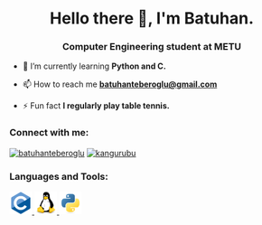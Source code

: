 <h1 align="center">Hello there 👋, I'm Batuhan.</h1>
<h3 align="center">Computer Engineering student at METU</h3>

- 🌱 I’m currently learning **Python and C.**

- 📫 How to reach me **batuhanteberoglu@gmail.com**

- ⚡ Fun fact **I regularly play table tennis.**

<h3 align="left">Connect with me:</h3>
<p align="left">
<a href="https://linkedin.com/in/batuhanteberoglu" target="blank"><img align="center" src="https://raw.githubusercontent.com/rahuldkjain/github-profile-readme-generator/master/src/images/icons/Social/linked-in-alt.svg" alt="batuhanteberoglu" height="30" width="40" /></a>
<a href="https://www.hackerrank.com/kangurubu" target="blank"><img align="center" src="https://raw.githubusercontent.com/rahuldkjain/github-profile-readme-generator/master/src/images/icons/Social/hackerrank.svg" alt="kangurubu" height="30" width="40" /></a>
</p>

<h3 align="left">Languages and Tools:</h3>
<p align="left"> <a href="https://www.cprogramming.com/" target="_blank" rel="noreferrer"> <img src="https://raw.githubusercontent.com/devicons/devicon/master/icons/c/c-original.svg" alt="c" width="40" height="40"/> </a> <a href="https://www.linux.org/" target="_blank" rel="noreferrer"> <img src="https://raw.githubusercontent.com/devicons/devicon/master/icons/linux/linux-original.svg" alt="linux" width="40" height="40"/> </a> <a href="https://www.python.org" target="_blank" rel="noreferrer"> <img src="https://raw.githubusercontent.com/devicons/devicon/master/icons/python/python-original.svg" alt="python" width="40" height="40"/> </a> </p>
